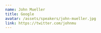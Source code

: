```yaml
---
name: John Mueller
title: Google
avatar: /assets/speakers/john-mueller.jpg
link: https://twitter.com/johnmu
---
```

